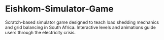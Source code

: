 # Eishkom-Simulator-Game
Scratch-based simulator game designed to teach load shedding mechanics and grid balancing in South Africa. Interactive levels and animations guide users through the electricity crisis.
